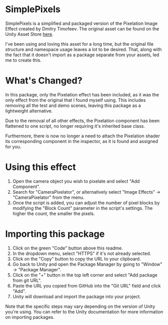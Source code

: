 # SimplePixels
SimplePixels is a simplified and packaged version of the Pixelation Image Effect created by Dmitry Timofeev. The original asset can be found on the Unity Asset Store [here](https://assetstore.unity.com/packages/vfx/shaders/fullscreen-camera-effects/pixelation-65554).

I've been using and loving this asset for a long time, but the original file structure and namespace usage leaves a lot to be desired. That, along with the fact that it doesn't import as a package separate from your assets, led me to create this.

# What's Changed?
In this package, only the Pixelation effect has been included, as it was the only effect from the original that I found myself using. This includes removing all the test and demo scenes, leaving this package as a lightweight alternative.

Due to the removal of all other effects, the Pixelation component has been flattened to one script, no longer requiring it's inherited base class. 

Furthermore, there is now no longer a need to attach the Pixelation shader its corresponding component in the inspector, as it is found and assigned for you.

# Using this effect
1. Open the camera object you wish to pixelate and select "Add Component".
2. Search for "CameraPixelator", or alternatively select "Image Effects" -> "CameraPixelator" from the menu.
3. Once the script is added, you can adjust the number of pixel blocks by modifying the "Block Count" parameter in the script's settings. The higher the count, the smaller the pixels.

# Importing this package
1. Click on the green "Code" button above this readme.
2. In the dropdown menu, select "HTTPS" if it's not already selected.
3. Click on the "Copy" button to copy the URL to your clipboard.
4. Go back to Unity and open the Package Manager by going to "Window" -> "Package Manager".
5. Click on the "+" button in the top left corner and select "Add package from git URL".
6. Paste the URL you copied from GitHub into the "Git URL" field and click "Add".
7. Unity will download and import the package into your project.

Note that the specific steps may vary depending on the version of Unity you're using. You can refer to the Unity documentation for more information on importing packages.
